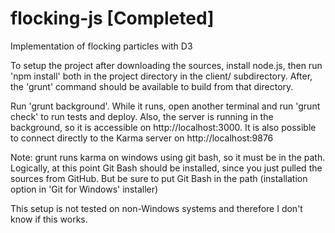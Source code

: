 # flocking-js [Completed]
Implementation of flocking particles with D3

To setup the project after downloading the sources, install node.js, 
then run 'npm install' both in the project directory in the client/ subdirectory.
After, the 'grunt' command should be available to build from that directory.

Run 'grunt background'. While it runs, open another terminal and run 'grunt check' to run tests and deploy.
Also, the server is running in the background, so it is accessible on http://localhost:3000.  It is also
possible to connect directly to the Karma server on http://localhost:9876

Note: grunt runs karma on windows using git bash, so it must be in the path. Logically, at this point Git
Bash should be installed, since you just pulled the sources from GitHub. But be sure to put Git Bash in the
path (installation option in 'Git for Windows' installer)

This setup is not tested on non-Windows systems and therefore I don't know if this works.
